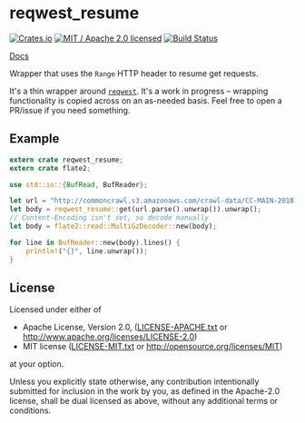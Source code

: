 # reqwest_resume

[![Crates.io](https://img.shields.io/crates/v/reqwest_resume.svg?maxAge=86400)](https://crates.io/crates/reqwest_resume)
[![MIT / Apache 2.0 licensed](https://img.shields.io/crates/l/reqwest_resume.svg?maxAge=2592000)](#License)
[![Build Status](https://dev.azure.com/alecmocatta/reqwest_resume/_apis/build/status/tests?branchName=master)](https://dev.azure.com/alecmocatta/reqwest_resume/_build/latest?branchName=master)

[Docs](https://docs.rs/reqwest_resume/0.2.0)

Wrapper that uses the `Range` HTTP header to resume get requests.

It's a thin wrapper around [`reqwest`](https://github.com/seanmonstar/reqwest). It's a work in progress – wrapping functionality is copied across on an as-needed basis. Feel free to open a PR/issue if you need something.

## Example

```rust
extern crate reqwest_resume;
extern crate flate2;

use std::io::{BufRead, BufReader};

let url = "http://commoncrawl.s3.amazonaws.com/crawl-data/CC-MAIN-2018-30/warc.paths.gz";
let body = reqwest_resume::get(url.parse().unwrap()).unwrap();
// Content-Encoding isn't set, so decode manually
let body = flate2::read::MultiGzDecoder::new(body);

for line in BufReader::new(body).lines() {
	println!("{}", line.unwrap());
}
```

## License
Licensed under either of

 * Apache License, Version 2.0, ([LICENSE-APACHE.txt](LICENSE-APACHE.txt) or http://www.apache.org/licenses/LICENSE-2.0)
 * MIT license ([LICENSE-MIT.txt](LICENSE-MIT.txt) or http://opensource.org/licenses/MIT)

at your option.

Unless you explicitly state otherwise, any contribution intentionally submitted for inclusion in the work by you, as defined in the Apache-2.0 license, shall be dual licensed as above, without any additional terms or conditions.
